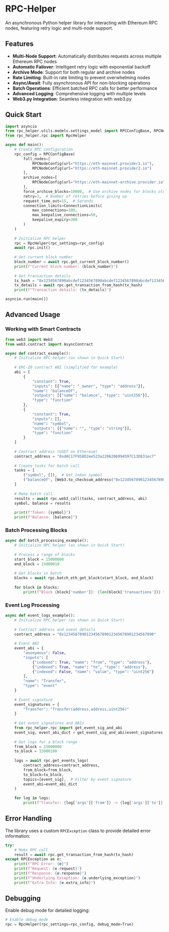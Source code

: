 # RPC-Helper

An asynchronous Python helper library for interacting with Ethereum RPC nodes, featuring retry logic and multi-node support.

## Features

- **Multi-Node Support**: Automatically distributes requests across multiple Ethereum RPC nodes
- **Automatic Failover**: Intelligent retry logic with exponential backoff
- **Archive Mode**: Support for both regular and archive nodes
- **Rate Limiting**: Built-in rate limiting to prevent overwhelming nodes
- **Async/Await**: Fully asynchronous API for non-blocking operations
- **Batch Operations**: Efficient batched RPC calls for better performance
- **Advanced Logging**: Comprehensive logging with multiple levels
- **Web3.py Integration**: Seamless integration with web3.py

## Quick Start

```python
import asyncio
from rpc_helper.utils.models.settings_model import RPCConfigBase, RPCNodeConfig, ConnectionLimits
from rpc_helper.rpc import RpcHelper

async def main():
    # Create RPC configuration
    rpc_config = RPCConfigBase(
        full_nodes=[
            RPCNodeConfig(url="https://eth-mainnet.provider1.io"),
            RPCNodeConfig(url="https://eth-mainnet.provider2.io")
        ],
        archive_nodes=[
            RPCNodeConfig(url="https://eth-mainnet-archive.provider.io")
        ],
        force_archive_blocks=10000,  # Use archive nodes for blocks older than this
        retry=3,  # Number of retries before giving up
        request_time_out=15,  # Seconds
        connection_limits=ConnectionLimits(
            max_connections=100,
            max_keepalive_connections=50,
            keepalive_expiry=300
        )
    )
    
    # Initialize RPC helper
    rpc = RpcHelper(rpc_settings=rpc_config)
    await rpc.init()
    
    # Get current block number
    block_number = await rpc.get_current_block_number()
    print(f"Current block number: {block_number}")
    
    # Get transaction details
    tx_hash = "0x1234567890abcdef1234567890abcdef1234567890abcdef1234567890abcdef"
    tx_details = await rpc.get_transaction_from_hash(tx_hash)
    print(f"Transaction details: {tx_details}")

asyncio.run(main())
```

## Advanced Usage

### Working with Smart Contracts

```python
from web3 import Web3
from web3.contract import AsyncContract

async def contract_example():
    # Initialize RPC helper (as shown in Quick Start)
    
    # ERC-20 contract ABI (simplified for example)
    abi = [
        {
            "constant": True,
            "inputs": [{"name": "_owner", "type": "address"}],
            "name": "balanceOf",
            "outputs": [{"name": "balance", "type": "uint256"}],
            "type": "function"
        },
        {
            "constant": True,
            "inputs": [],
            "name": "symbol",
            "outputs": [{"name": "", "type": "string"}],
            "type": "function"
        }
    ]
    
    # Contract address (USDT on Ethereum)
    contract_address = "0xdAC17F958D2ee523a2206206994597C13D831ec7"
    
    # Create tasks for batch call
    tasks = [
        ("symbol", []),  # Get token symbol
        ("balanceOf", [Web3.to_checksum_address("0x1234567890123456789012345678901234567890")])  # Get balance
    ]
    
    # Make batch call
    results = await rpc.web3_call(tasks, contract_address, abi)
    symbol, balance = results
    
    print(f"Token: {symbol}")
    print(f"Balance: {balance}")
```

### Batch Processing Blocks

```python
async def batch_processing_example():
    # Initialize RPC helper (as shown in Quick Start)
    
    # Process a range of blocks
    start_block = 15000000
    end_block = 15000010
    
    # Get blocks in batch
    blocks = await rpc.batch_eth_get_block(start_block, end_block)
    
    for block in blocks:
        print(f"Block {block['number']}: {len(block['transactions'])} transactions")
```

### Event Log Processing

```python
async def event_logs_example():
    # Initialize RPC helper (as shown in Quick Start)
    
    # Contract address and event details
    contract_address = "0x1234567890123456789012345678901234567890"
    
    # Event ABI
    event_abi = {
        "anonymous": False,
        "inputs": [
            {"indexed": True, "name": "from", "type": "address"},
            {"indexed": True, "name": "to", "type": "address"},
            {"indexed": False, "name": "value", "type": "uint256"}
        ],
        "name": "Transfer",
        "type": "event"
    }
    
    # Event signature
    event_signatures = {
        "Transfer": "Transfer(address,address,uint256)"
    }
    
    # Get event signatures and ABIs
    from rpc_helper.rpc import get_event_sig_and_abi
    event_sig, event_abi_dict = get_event_sig_and_abi(event_signatures, {"Transfer": event_abi})
    
    # Get logs for a block range
    from_block = 15000000
    to_block = 15000100
    
    logs = await rpc.get_events_logs(
        contract_address=contract_address,
        from_block=from_block,
        to_block=to_block,
        topics=[event_sig],  # Filter by event signature
        event_abi=event_abi_dict
    )
    
    for log in logs:
        print(f"Transfer: {log['args']['from']} -> {log['args']['to']}, Value: {log['args']['value']}")
```

## Error Handling

The library uses a custom `RPCException` class to provide detailed error information:

```python
try:
    # Make RPC call
    result = await rpc.get_transaction_from_hash(tx_hash)
except RPCException as e:
    print(f"RPC Error: {e}")
    print(f"Request: {e.request}")
    print(f"Response: {e.response}")
    print(f"Underlying Exception: {e.underlying_exception}")
    print(f"Extra Info: {e.extra_info}")
```

## Debugging

Enable debug mode for detailed logging:

```python
# Enable debug mode
rpc = RpcHelper(rpc_settings=rpc_config, debug_mode=True)
```
